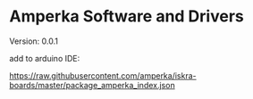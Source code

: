 # Amperka Software and Drivers

Version: 0.0.1<br>

add to arduino IDE:

https://raw.githubusercontent.com/amperka/iskra-boards/master/package_amperka_index.json
